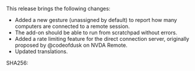This release brings the following changes:

* Added a new gesture (unassigned by default) to report how many computers are connected to a remote session.
* The add-on should be able to run from scratchpad without errors.
* Added a rate limiting feature for the direct connection server, originally proposed by @codeofdusk on NVDA Remote.
* Updated translations.

SHA256: 